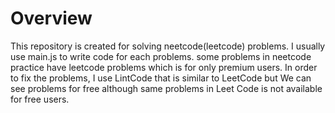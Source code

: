 # Overview

This repository is created for solving neetcode(leetcode) problems. I usually use main.js to write code for each problems. some problems in neetcode practice have leetcode problems which is for only premium users. In order to fix the problems, I use LintCode that is similar to LeetCode but We can see problems for free although same problems in Leet Code is not available for free users.

